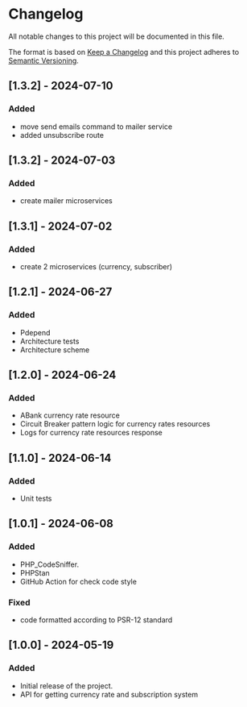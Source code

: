# Changelog

All notable changes to this project will be documented in this file.

The format is based on [Keep a Changelog](https://keepachangelog.com/en/1.0.0/)
and this project adheres to [Semantic Versioning](https://semver.org/spec/v2.0.0.html).

## [1.3.2] - 2024-07-10

### Added
- move send emails command to mailer service
- added unsubscribe route

## [1.3.2] - 2024-07-03

### Added
- create mailer microservices

## [1.3.1] - 2024-07-02

### Added
- create 2 microservices (currency, subscriber)

## [1.2.1] - 2024-06-27

### Added
- Pdepend
- Architecture tests
- Architecture scheme

## [1.2.0] - 2024-06-24

### Added
- ABank currency rate resource
- Circuit Breaker pattern logic for currency rates resources
- Logs for currency rate resources response

## [1.1.0] - 2024-06-14

### Added
- Unit tests

## [1.0.1] - 2024-06-08

### Added
- PHP_CodeSniffer.
- PHPStan
- GitHub Action for check code style

### Fixed
- code formatted according to PSR-12 standard

## [1.0.0] - 2024-05-19

### Added
- Initial release of the project.
- API for getting currency rate and subscription system
